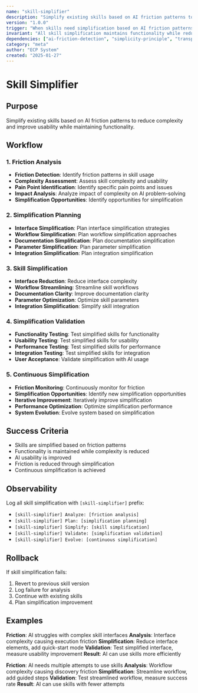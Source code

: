 ```yaml
---
name: "skill-simplifier"
description: "Simplify existing skills based on AI friction patterns to reduce complexity and improve usability"
version: "1.0.0"
trigger: "When skills need simplification based on AI friction patterns"
invariant: "All skill simplification maintains functionality while reducing complexity"
dependencies: ["ai-friction-detection", "simplicity-principle", "transparency-system"]
category: "meta"
author: "ECP System"
created: "2025-01-27"
---
```


# Skill Simplifier

## Purpose

Simplify existing skills based on AI friction patterns to reduce complexity and improve usability while maintaining functionality.

## Workflow

### 1. Friction Analysis
- **Friction Detection**: Identify friction patterns in skill usage
- **Complexity Assessment**: Assess skill complexity and usability
- **Pain Point Identification**: Identify specific pain points and issues
- **Impact Analysis**: Analyze impact of complexity on AI problem-solving
- **Simplification Opportunities**: Identify opportunities for simplification

### 2. Simplification Planning
- **Interface Simplification**: Plan interface simplification strategies
- **Workflow Simplification**: Plan workflow simplification approaches
- **Documentation Simplification**: Plan documentation simplification
- **Parameter Simplification**: Plan parameter simplification
- **Integration Simplification**: Plan integration simplification

### 3. Skill Simplification
- **Interface Reduction**: Reduce interface complexity
- **Workflow Streamlining**: Streamline skill workflows
- **Documentation Clarity**: Improve documentation clarity
- **Parameter Optimization**: Optimize skill parameters
- **Integration Simplification**: Simplify skill integration

### 4. Simplification Validation
- **Functionality Testing**: Test simplified skills for functionality
- **Usability Testing**: Test simplified skills for usability
- **Performance Testing**: Test simplified skills for performance
- **Integration Testing**: Test simplified skills for integration
- **User Acceptance**: Validate simplification with AI usage

### 5. Continuous Simplification
- **Friction Monitoring**: Continuously monitor for friction
- **Simplification Opportunities**: Identify new simplification opportunities
- **Iterative Improvement**: Iteratively improve simplification
- **Performance Optimization**: Optimize simplification performance
- **System Evolution**: Evolve system based on simplification

## Success Criteria

- Skills are simplified based on friction patterns
- Functionality is maintained while complexity is reduced
- AI usability is improved
- Friction is reduced through simplification
- Continuous simplification is achieved

## Observability

Log all skill simplification with `[skill-simplifier]` prefix:
- `[skill-simplifier] Analyze: [friction analysis]`
- `[skill-simplifier] Plan: [simplification planning]`
- `[skill-simplifier] Simplify: [skill simplification]`
- `[skill-simplifier] Validate: [simplification validation]`
- `[skill-simplifier] Evolve: [continuous simplification]`

## Rollback

If skill simplification fails:
1. Revert to previous skill version
2. Log failure for analysis
3. Continue with existing skills
4. Plan simplification improvement

## Examples

**Friction**: AI struggles with complex skill interfaces
**Analysis**: Interface complexity causing execution friction
**Simplification**: Reduce interface elements, add quick-start mode
**Validation**: Test simplified interface, measure usability improvement
**Result**: AI can use skills more efficiently

**Friction**: AI needs multiple attempts to use skills
**Analysis**: Workflow complexity causing discovery friction
**Simplification**: Streamline workflow, add guided steps
**Validation**: Test streamlined workflow, measure success rate
**Result**: AI can use skills with fewer attempts
